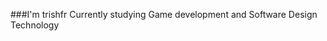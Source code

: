###I'm trishfr
Currently studying Game development and Software Design Technology


<!---
trishfr/trishfr is a ✨ special ✨ repository because its `README.md` (this file) appears on your GitHub profile.
You can click the Preview link to take a look at your changes.
--->
